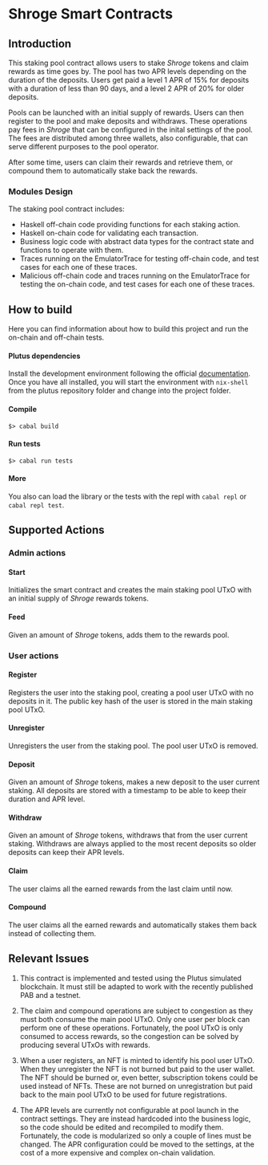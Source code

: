 # Shroge Smart Contracts

## Introduction

This staking pool contract allows users to stake *Shroge* tokens and claim rewards
as time goes by. The pool has two APR levels depending on the duration of the deposits.
Users get paid a level 1 APR of 15% for deposits with a duration of less
than 90 days, and a level 2 APR of 20% for older deposits.

Pools can be launched with an initial supply of rewards. Users can then register to the
pool and make deposits and withdraws. These operations pay fees in *Shroge* that can
be configured in the inital settings of the pool. The fees are distributed among three
wallets, also configurable, that can serve different purposes to the pool operator.

After some time, users can claim their rewards and retrieve them, or compound them to
automatically stake back the rewards.

### Modules Design

The staking pool contract includes:
* Haskell off-chain code providing functions for each staking action.
* Haskell on-chain code for validating each transaction.
* Business logic code with abstract data types for the contract state
and functions to operate with them.
* Traces running on the EmulatorTrace for testing off-chain code, and test cases
for each one of these traces.
* Malicious off-chain code and traces running on the EmulatorTrace for testing
the on-chain code, and test cases for each one of these traces.

## How to build

Here you can find information about how to build this project and run the on-chain
and off-chain tests.

#### Plutus dependencies

Install the development environment following the official [documentation](https://github.com/input-output-hk/plutus/tree/36e2c8bdbb6e70d25a31331e5cd23f26dc3162d5#how-to-build-the-projects-artifacts).
Once you have all installed, you will start the environment with `nix-shell`
from the plutus repository folder and change into the project folder.

#### Compile

```
$> cabal build
```

#### Run tests

```
$> cabal run tests
```

#### More

You also can load the library or the tests with the repl with `cabal repl` or
`cabal repl test`.

## Supported Actions

### Admin actions

#### Start

Initializes the smart contract and creates the main staking pool UTxO with an
initial supply of *Shroge* rewards tokens.

#### Feed

Given an amount of *Shroge* tokens, adds them to the rewards pool.

### User actions

#### Register

Registers the user into the staking pool, creating a pool user UTxO with no deposits in it.
The public key hash of the user is stored in the main staking pool UTxO.

#### Unregister

Unregisters the user from the staking pool. The pool user UTxO is removed.

#### Deposit

Given an amount of *Shroge* tokens, makes a new deposit to the user current staking.
All deposits are stored with a timestamp to be able to keep their duration and APR level.

#### Withdraw

Given an amount of *Shroge* tokens, withdraws that from the user current staking.
Withdraws are always applied to the most recent deposits so older deposits can keep their APR levels.

#### Claim

The user claims all the earned rewards from the last claim until now.

#### Compound

The user claims all the earned rewards and automatically stakes them back instead of
collecting them.


## Relevant Issues

1. This contract is implemented and tested using the Plutus simulated blockchain.
It must still be adapted to work with the recently published PAB and a testnet.

2. The claim and compound operations are subject to congestion as they must both consume
the main pool UTxO. Only one user per block can perform one of these operations.
Fortunately, the pool UTxO is only consumed to access rewards, so the congestion can
be solved by producing several UTxOs with rewards.

3. When a user registers, an NFT is minted to identify his pool user UTxO.
When they unregister the NFT is not burned but paid to the user wallet.
The NFT should be burned or, even better, subscription tokens could be used
instead of NFTs. These are not burned on unregistration but paid back to the
main pool UTxO to be used for future registrations.

4. The APR levels are currently not configurable at pool launch in the contract settings.
They are instead hardcoded into the business logic, so the code should be edited and
recompiled to modify them. Fortunately, the code is modularized so only a couple of lines
must be changed. The APR configuration could be moved to the settings, at the cost of a more
expensive and complex on-chain validation.
